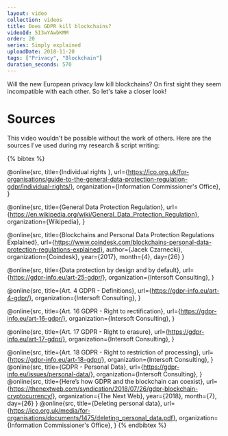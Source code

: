 ```yaml
---
layout: video
collection: videos
title: Does GDPR kill blockchains?
videoId: 5I3wYAwbKMM
order: 20
series: Simply explained
uploadDate: 2018-11-20
tags: ["Privacy", "Blockchain"]
duration_seconds: 570
---
```


Will the new European privacy law kill blockchains? On first sight they seem incompatible with each other. So let's take a closer look!

# Sources
This video wouldn't be possible without the work of others. Here are the sources I've used during my research & script writing:

{% bibtex %}

@online{src,
    title={Individual rights },
    url={https://ico.org.uk/for-organisations/guide-to-the-general-data-protection-regulation-gdpr/individual-rights/},
    organization={Information Commissioner's Office},
}

@online{src,
    title={General Data Protection Regulation},
    url={https://en.wikipedia.org/wiki/General_Data_Protection_Regulation},
    organization={Wikipedia},
}

@online{src,
    title={Blockchains and Personal Data Protection Regulations Explained},
    url={https://www.coindesk.com/blockchains-personal-data-protection-regulations-explained},
    author={Jacek Czarnecki},
    organization={Coindesk},
    year={2017},
    month={4},
    day={26}
}

@online{src,
    title={Data protection by design and by default},
    url={https://gdpr-info.eu/art-25-gdpr/},
    organization={Intersoft Consulting},
}

@online{src,
    title={Art. 4 GDPR - Definitions},
    url={https://gdpr-info.eu/art-4-gdpr/},
    organization={Intersoft Consulting},
}

@online{src,
    title={Art. 16 GDPR - Right to rectification},
    url={https://gdpr-info.eu/art-16-gdpr/},
    organization={Intersoft Consulting},
}

@online{src,
    title={Art. 17 GDPR - Right to erasure},
    url={https://gdpr-info.eu/art-17-gdpr/},
    organization={Intersoft Consulting},
}

@online{src,
    title={Art. 18 GDPR - Right to restriction of processing},
    url={https://gdpr-info.eu/art-18-gdpr/},
    organization={Intersoft Consulting},
}
@online{src,
    title={GDPR - Personal Data},
    url={https://gdpr-info.eu/issues/personal-data/},
    organization={Intersoft Consulting},
}
@online{src,
    title={Here’s how GDPR and the blockchain can coexist},
    url={https://thenextweb.com/syndication/2018/07/26/gdpr-blockchain-cryptocurrency/},
    organization={The Next Web},
    year={2018},
    month={7},
    day={26}
}
@online{src,
    title={Deleting personal data},
    url={https://ico.org.uk/media/for-organisations/documents/1475/deleting_personal_data.pdf},
    organization={Information Commissioner's Office},
}
{% endbibtex %}